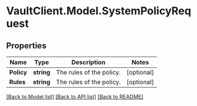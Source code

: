 # VaultClient.Model.SystemPolicyRequest

## Properties

Name | Type | Description | Notes
------------ | ------------- | ------------- | -------------
**Policy** | **string** | The rules of the policy. | [optional] 
**Rules** | **string** | The rules of the policy. | [optional] 

[[Back to Model list]](../README.md#documentation-for-models) [[Back to API list]](../README.md#documentation-for-api-endpoints) [[Back to README]](../README.md)

